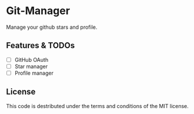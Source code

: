 # Git-Manager
Manage your github stars and profile.

## Features & TODOs
- [ ] GitHub OAuth
- [ ] Star manager
- [ ] Profile manager

## License
This code is destributed under the terms and conditions of the MIT license.
